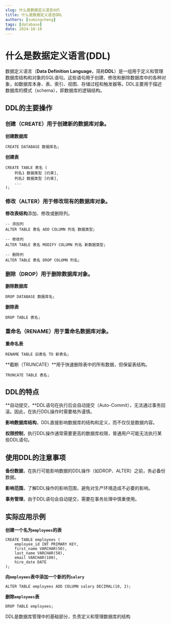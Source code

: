 ```yaml
---
slug: 什么是数据定义语言ddl
title: 什么是数据定义语言DDL
authors: [sumingcheng]
tags: [database]
date: 2024-10-10
---
```


# 什么是数据定义语言(DDL)



 



数据定义语言（**Data Definition Language**，简称**DDL**）是一组用于定义和管理数据库结构和对象的SQL语句。这些语句用于创建、修改和删除数据库中的各种对象，如数据库本身、表、索引、视图、存储过程和触发器等。DDL主要用于描述数据库的模式（schema），即数据库的逻辑结构。

## DDL的主要操作  
### 创建（CREATE）用于创建新的数据库对象。  

**创建数据库**

```
CREATE DATABASE 数据库名;
```

**创建表**

```
CREATE TABLE 表名 (
    列名1 数据类型 [约束],
    列名2 数据类型 [约束],
    ...
);
```
### 修改（ALTER）用于修改现有的数据库对象。  

**修改表结构**添加、修改或删除列。

```
-- 添加列
ALTER TABLE 表名 ADD COLUMN 列名 数据类型;
​
-- 修改列
ALTER TABLE 表名 MODIFY COLUMN 列名 新数据类型;
​
-- 删除列
ALTER TABLE 表名 DROP COLUMN 列名;
```
### 删除（DROP）用于删除数据库对象。  

**删除数据库**

```
DROP DATABASE 数据库名;
```

**删除表**

```
DROP TABLE 表名;
```
### 重命名（RENAME）用于重命名数据库对象。  

**重命名表**

```
RENAME TABLE 旧表名 TO 新表名;
```

**截断（TRUNCATE）**用于快速删除表中的所有数据，但保留表结构。

```
TRUNCATE TABLE 表名;
```
## DDL的特点  

**自动提交，**DDL语句在执行后会自动提交（Auto-Commit），无法通过事务回滚。因此，在执行DDL操作时需要格外谨慎。

**影响数据库结构**，DDL直接影响数据库的结构和定义，而不仅仅是数据内容。

**权限控制**，执行DDL操作通常需要更高的数据库权限，普通用户可能无法执行某些DDL语句。

## 使用DDL的注意事项  

**备份数据**，在执行可能影响数据的DDL操作（如DROP、ALTER）之前，务必备份数据。

**影响范围**，了解DDL操作的影响范围，避免对生产环境造成不必要的影响。

**事务管理**，由于DDL语句会自动提交，需要在事务处理中慎重使用。

## 实际应用示例  

**创建一个名为`employees`的表**

```
CREATE TABLE employees (
    employee_id INT PRIMARY KEY,
    first_name VARCHAR(50),
    last_name VARCHAR(50),
    email VARCHAR(100),
    hire_date DATE
);
```

**向`employees`表中添加一个新的列`salary`**

```
ALTER TABLE employees ADD COLUMN salary DECIMAL(10, 2);
```

**删除`employees`表**

```
DROP TABLE employees;
```

DDL是数据库管理中的基础部分，负责定义和管理数据库的结构